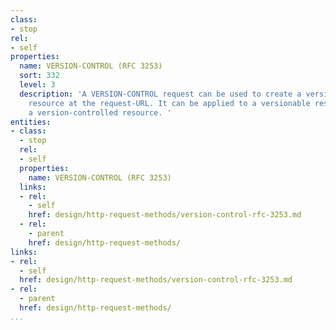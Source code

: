 ```yaml
---
class:
- stop
rel:
- self
properties:
  name: VERSION-CONTROL (RFC 3253)
  sort: 332
  level: 3
  description: 'A VERSION-CONTROL request can be used to create a version-controlled
    resource at the request-URL. It can be applied to a versionable resource or to
    a version-controlled resource. '
entities:
- class:
  - stop
  rel:
  - self
  properties:
    name: VERSION-CONTROL (RFC 3253)
  links:
  - rel:
    - self
    href: design/http-request-methods/version-control-rfc-3253.md
  - rel:
    - parent
    href: design/http-request-methods/
links:
- rel:
  - self
  href: design/http-request-methods/version-control-rfc-3253.md
- rel:
  - parent
  href: design/http-request-methods/
...
```

